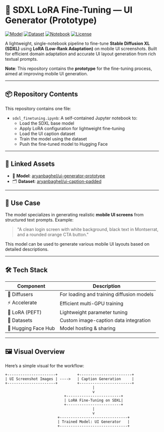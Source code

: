 # 🎨 SDXL LoRA Fine-Tuning — UI Generator (Prototype)

[![Model](https://img.shields.io/badge/HuggingFace-Model-orange?logo=huggingface)](https://huggingface.co/aryanbaghel/ui-generator-prototype)
[![Dataset](https://img.shields.io/badge/HuggingFace-Dataset-blue?logo=huggingface)](https://huggingface.co/datasets/aryanbaghel/ui-caption-padded)
[![Notebook](https://img.shields.io/badge/Notebook-sdxl_finetuning.ipynb-green?logo=jupyter)](./sdxl_finetuning.ipynb)
[![License](https://img.shields.io/badge/License-MIT-yellow.svg)](./LICENSE)

A lightweight, single-notebook pipeline to fine-tune **Stable Diffusion XL (SDXL)** using **LoRA (Low-Rank Adaptation)** on mobile UI screenshots. Built for efficient domain adaptation and accurate UI layout generation from rich textual prompts.

**Note**: This repository contains the **prototype** for the fine-tuning process, aimed at improving mobile UI generation.

---

## 📦 Repository Contents

This repository contains one file:

- `sdxl_finetuning.ipynb`: A self-contained Jupyter notebook to:
  - Load the SDXL base model
  - Apply LoRA configuration for lightweight fine-tuning
  - Load the UI caption dataset
  - Train the model using the dataset
  - Push the fine-tuned model to Hugging Face

---

## 🔗 Linked Assets

- 🧠 **Model**: [aryanbaghel/ui-generator-prototype](https://huggingface.co/aryanbaghel/ui-generator-prototype)
- 🗂️ **Dataset**: [aryanbaghel/ui-caption-padded](https://huggingface.co/datasets/aryanbaghel/ui-caption-padded)

---

## 🧠 Use Case

The model specializes in generating realistic **mobile UI screens** from structured text prompts. Example:

> "A clean login screen with white background, black text in Montserrat, and a rounded orange CTA button."

This model can be used to generate various mobile UI layouts based on detailed descriptions.

---

## 🛠️ Tech Stack

| Component          | Description                                |
|--------------------|--------------------------------------------|
| 🧨 Diffusers        | For loading and training diffusion models  |
| ⚡ Accelerate       | Efficient multi-GPU training               |
| 🧩 LoRA (PEFT)      | Lightweight parameter tuning               |
| 🤗 Datasets         | Custom image-caption data integration      |
| 📙 Hugging Face Hub| Model hosting & sharing                    |

---

## 🖼️ Visual Overview

Here’s a simple visual for the workflow:

```plaintext
+----------------------+         +------------------------+
| UI Screenshot Images | ---->   | Caption Generation     |
+----------------------+         +------------------------+
                                        |
                                        v
                           +-------------------------+
                           | LoRA Fine-Tuning on SDXL|
                           +-------------------------+
                                        |
                                        v
                        +-------------------------------+
                        | Trained Model: UI Generator   |
                        +-------------------------------+
